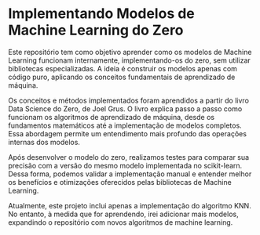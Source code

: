 # Implementando Modelos de Machine Learning do Zero

Este repositório tem como objetivo aprender como os modelos de Machine Learning funcionam internamente, implementando-os do zero, sem utilizar bibliotecas especializadas. A ideia é construir os modelos apenas com código puro, aplicando os conceitos fundamentais de aprendizado de máquina.

Os conceitos e métodos implementados foram aprendidos a partir do livro Data Science do Zero, de Joel Grus. O livro explica passo a passo como funcionam os algoritmos de aprendizado de máquina, desde os fundamentos matemáticos até a implementação de modelos completos. Essa abordagem permite um entendimento mais profundo das operações internas dos modelos.

Após desenvolver o modelo do zero, realizamos testes para comparar sua precisão com a versão do mesmo modelo implementada no scikit-learn. Dessa forma, podemos validar a implementação manual e entender melhor os benefícios e otimizações oferecidos pelas bibliotecas de Machine Learning.

Atualmente, este projeto inclui apenas a implementação do algoritmo KNN. No entanto, à medida que for aprendendo, irei adicionar mais modelos, expandindo o repositório com novos algoritmos de machine learning.
